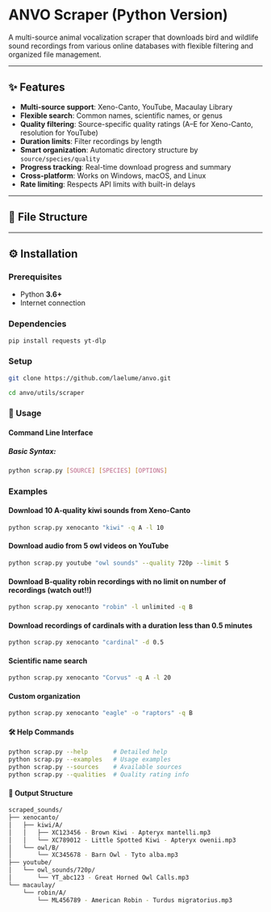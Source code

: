 # ANVO Scraper (Python Version)

A multi-source animal vocalization scraper that downloads bird and wildlife sound recordings from various online databases with flexible filtering and organized file management.

---

## ✨ Features

- **Multi-source support**: Xeno-Canto, YouTube, Macaulay Library  
- **Flexible search**: Common names, scientific names, or genus  
- **Quality filtering**: Source-specific quality ratings (A–E for Xeno-Canto, resolution for YouTube)  
- **Duration limits**: Filter recordings by length  
- **Smart organization**: Automatic directory structure by `source/species/quality`  
- **Progress tracking**: Real-time download progress and summary  
- **Cross-platform**: Works on Windows, macOS, and Linux  
- **Rate limiting**: Respects API limits with built-in delays  

---

## 📂 File Structure

---

## ⚙️ Installation

### Prerequisites
- Python **3.6+**
- Internet connection  

### Dependencies
```bash
pip install requests yt-dlp
```

### Setup
```bash
git clone https://github.com/laelume/anvo.git
```
```bash
cd anvo/utils/scraper
```

### 🚀 Usage
#### Command Line Interface
##### Basic Syntax:
```bash
python scrap.py [SOURCE] [SPECIES] [OPTIONS]
```
### Examples
#### Download 10 A-quality kiwi sounds from Xeno-Canto
```bash
python scrap.py xenocanto "kiwi" -q A -l 10
```
#### Download audio from 5 owl videos on YouTube
```bash
python scrap.py youtube "owl sounds" --quality 720p --limit 5
```
#### Download B-quality robin recordings with no limit on number of recordings (watch out!!)
```bash
python scrap.py xenocanto "robin" -l unlimited -q B
```
#### Download recordings of cardinals with a duration less than 0.5 minutes
```bash
python scrap.py xenocanto "cardinal" -d 0.5
```
#### Scientific name search
```bash
python scrap.py xenocanto "Corvus" -q A -l 20
```
#### Custom organization
```bash
python scrap.py xenocanto "eagle" -o "raptors" -q B
```

#### 🛠️ Help Commands
```bash
python scrap.py --help       # Detailed help
python scrap.py --examples   # Usage examples
python scrap.py --sources    # Available sources
python scrap.py --qualities  # Quality rating info
```

#### 📁 Output Structure
```bash
scraped_sounds/
├── xenocanto/
│   ├── kiwi/A/
│   │   ├── XC123456 - Brown Kiwi - Apteryx mantelli.mp3
│   │   └── XC789012 - Little Spotted Kiwi - Apteryx owenii.mp3
│   └── owl/B/
│       └── XC345678 - Barn Owl - Tyto alba.mp3
├── youtube/
│   └── owl_sounds/720p/
│       └── YT_abc123 - Great Horned Owl Calls.mp3
└── macaulay/
    └── robin/A/
        └── ML456789 - American Robin - Turdus migratorius.mp3
```
